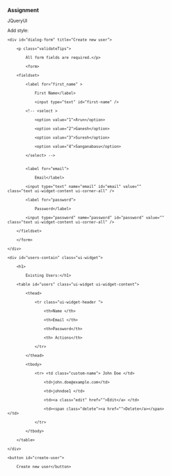 # Assignment
JQueryUI



<!doctype html>
<html lang="en">
<head>
    <title>Q11</title>
    <script  src="jsMinified.js" > </script>
    <script src="jquery-ui.js"></script>
</head>
<script type="text/javascript">

    $(function () { 
        

        var new_dialog = function (type, row) {

            var dlg = $("#dialog-form").clone();

            var fname = dlg.find(("#first-name")),

        lname = dlg.find(("#last-name")),

        email = dlg.find(("#email")),

        password = dlg.find(("#password"));

            type = type || 'Create';

            var config = {

                autoOpen: true,

                height: 300,

                width: 350,

                modal: true,

                buttons: {

                    "Create an account": save_data,

                    "Cancel": function () {

                        dlg.dialog("close");

                    }

                },

                close: function () {

                    dlg.remove();

                }

            };

            if (type === 'Edit') {

                config.title = "Edit User";

                get_data();

                delete (config.buttons['Create an account']);

                config.buttons['Edit account'] = function () {

                    row.remove();

                    save_data(); 

                }; 

            }

            dlg.dialog(config); 

            function get_data() {

                var _email = $(row.children().get(1)).text(),

            _password = $(row.children().get(2)).text();

                email.val(_email);

                password.val(_password); 

            } 

            function save_data() {

                $("#users tbody").append("<tr>" + "<td>" + (fname.find("option:selected").text() + ' ').concat(lname.find("option:selected").text()) + "</td>" + "<td>" + email.val() + "</td>" + "<td>" + password.val() + "</td>" + "<td><a href='' class='edit'>Edit</a></td>" + "<td><span class='delete'><a href=''>Delete</a></span></td>" + "</tr>");

                dlg.dialog("close");

            }

        }; 

        $(document).on('click', 'span.delete', function () {

            $(this).closest('tr').find('td').fadeOut(1000, 

    function () {

        // alert($(this).text());

        $(this).parents('tr:first').remove();

    }); 

            return false;

        });

        $(document).on('click', 'td a.edit', function () {

            new_dialog('Edit', $(this).parents('tr'));

            return false;

        }); 

        $("#create-user").button().click(new_dialog); 

    });

</script>



Add style:

<style type="text/css">

body {

font-size: 62.5%;

}

label, input {

display: block;

}

input.text {

margin-bottom: 12px;

width: 95%;

padding: .4em;

}

fieldset {

padding: 0;

border: 0;

margin-top: 25px;

}

h1 {

font-size: 1.2em;

margin: .6em 0;

}

div#users-contain {

width: 350px;

margin: 20px 0;

}

div#users-contain table {

margin: 1em 0;

border-collapse: collapse;

width: 100%;

}

div#users-contain table td, div#users-contain table th {

border: 1px solid #eee;

padding: .6em 10px;

text-align: left;

}

.ui-dialog .ui-state-error {

padding: .3em;

}

.validateTips {

border: 1px solid transparent;

padding: 0.3em;

}

#dialog-form {

display: none;

}

</style>
<body>
    

    <div id="dialog-form" title="Create new user">

        <p class="validateTips">

            All form fields are required.</p>       

            <form>

        <fieldset>

            <label for="first_name" >

                First Name</label>

                <input type="text" id="first-name" />

            <!-- <select >

                <option value="1">Arun</option>

                <option value="2">Ganesh</option>

                <option value="3">Suresh</option>

                <option value="4">Sanganabasu</option>

            </select> -->

            
            <label for="email">

                Email</label>

            <input type="text" name="email" id="email" value="" class="text ui-widget-content ui-corner-all" />

            <label for="password">

                Password</label>

            <input type="password" name="password" id="password" value="" class="text ui-widget-content ui-corner-all" />

        </fieldset>

        </form>

    </div>

    <div id="users-contain" class="ui-widget">

        <h1>

            Existing Users:</h1>

        <table id="users" class="ui-widget ui-widget-content">

            <thead>

                <tr class="ui-widget-header ">

                    <th>Name </th>

                    <th>Email </th>

                    <th>Password</th>

                    <th> Actions</th>

                </tr>

            </thead>

            <tbody>

                <tr> <td class="custom-name"> John Doe </td>

                    <td>john.doe@example.com</td>

                    <td>johndoe1 </td>

                    <td><a class="edit" href="">Edit</a> </td>

                    <td><span class="delete"><a href="">Delete</a></span>   </td>

                </tr>

            </tbody>

        </table>

    </div>

    <button id="create-user">

        Create new user</button>   
</body>
</html>
